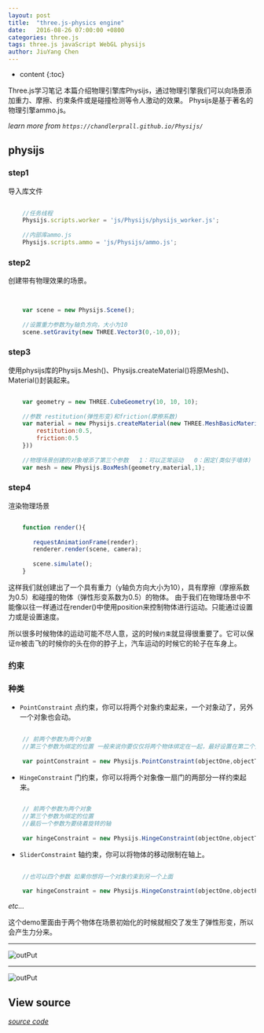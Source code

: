 ```yaml
---
layout: post
title:  "three.js-physics engine"
date:   2016-08-26 07:00:00 +0800
categories: three.js
tags: three.js javaScript WebGL physijs
author: JiuYang Chen
---
```


* content
{:toc}

Three.js学习笔记 本篇介绍物理引擎库Physijs，通过物理引擎我们可以向场景添加重力、摩擦、约束条件或是碰撞检测等令人激动的效果。
Physijs是基于著名的物理引擎ammo.js。

*learn more from `https://chandlerprall.github.io/Physijs/`*




## physijs

### step1

导入库文件

```js
    
    //任务线程 
    Physijs.scripts.worker = 'js/Physijs/physijs_worker.js';  
    
    //内部库ammo.js
    Physijs.scripts.ammo = 'js/Physijs/ammo.js';  

```

### step2

创建带有物理效果的场景。

```js
    
    
    var scene = new Physijs.Scene(); 
     
    //设置重力参数为y轴负方向，大小为10
    scene.setGravity(new THREE.Vector3(0,-10,0));  

```

### step3

使用physijs库的Physijs.Mesh()、Physijs.createMaterial()将原Mesh()、Material()封装起来。

```js

    var geometry = new THREE.CubeGeometry(10, 10, 10);  
    
    //参数 restitution(弹性形变)和friction(摩擦系数)
    var material = new Physijs.createMaterial(new THREE.MeshBasicMaterial({  
        restitution:0.5,  
        friction:0.5  
    }))  
    
    //物理场景创建的对象增添了第三个参数   1：可以正常运动   0：困定(类似于墙体)   默认值：1
    var mesh = new Physijs.BoxMesh(geometry,material,1);  


```

### step4

渲染物理场景

```js

    function render(){  
    
       requestAnimationFrame(render);  
       renderer.render(scene, camera);
        
       scene.simulate();  
    }  

```


这样我们就创建出了一个具有重力（y轴负方向大小为10），具有摩擦（摩擦系数为0.5）和碰撞的物体（弹性形变系数为0.5）的物体。
由于我们在物理场景中不能像以往一样通过在render()中使用position来控制物体进行运动。只能通过设置力或是设置速度。

所以很多时候物体的运动可能不尽人意，这的时候`约束`就显得很重要了。它可以保证`你`被击飞的时候你的头在你的脖子上，汽车运动的时候它的轮子在车身上。

### 约束

### 种类 

*  `PointConstraint` 点约束，你可以将两个对象约束起来，一个对象动了，另外一个对象也会动。

```js
    
    // 前两个参数为两个对象
    //第三个参数为绑定的位置 一般来说你要仅仅将两个物体绑定在一起，最好设置在第二个对象的位置。
    
    var pointConstraint = new Physijs.PointConstraint(objectOne,objectTwo,objectPosition);

```

*  `HingeConstraint` 门约束，你可以将两个对象像一扇门的两部分一样约束起来。

```js
    
    // 前两个参数为两个对象
    //第三个参数为绑定的位置 
    //最后一个参数为要绕着旋转的轴
    
    var hingeConstraint = new Physijs.HingeConstraint(objectOne,objectTwo,objectPosition,objectAxis);

```

*  `SliderConstraint` 轴约束，你可以将物体的移动限制在轴上。

```js
    
    //也可以四个参数 如果你想将一个对象约束到另一个上面
    
    var hingeConstraint = new Physijs.HingeConstraint(objectOne,objectPosition,objectAxis);

```

*etc...*

这个demo里面由于两个物体在场景初始化的时候就相交了发生了弹性形变，所以会产生力分来。

 ***
![outPut](http://ww4.sinaimg.cn/mw690/c584f169gw1f76xaccxe8j20kh0f2t8r.jpg)
 ***
![outPut](http://ww2.sinaimg.cn/mw690/c584f169gw1f76xb2tv6nj20kh0f4749.jpg)
 
## View source
 
*[source code](https://github.com/Chenjy1225/Chenjy1225.github.io/blob/master/source/three-js-physics.html)*

